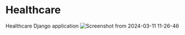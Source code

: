 # Healthcare
Healthcare Django application
![Screenshot from 2024-03-11 11-26-46](https://github.com/Angelov9004/Healthcare/assets/136641015/3d2f889d-33be-47ef-a521-64f0b2a86353)
